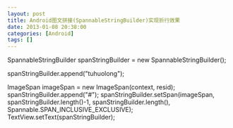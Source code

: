 ```yaml
---
layout: post
title: Android图文拼接(SpannableStringBuilder)实现折行效果
date: 2013-01-08 20:38:00
categories: [Android]
tags: []
---
```

SpannableStringBuilder spanStringBuilder = new SpannableStringBuilder();

spanStringBuilder.append("tuhuolong");

ImageSpan imageSpan = new ImageSpan(context, resid);
spanStringBuilder.append("#");
spanStringBuilder.setSpan(imageSpan, spanStringBuilder.length()-1, spanStringBuilder.length(), Spannable.SPAN_INCLUSIVE_EXCLUSIVE);
TextView.setText(spanStringBuilder);
